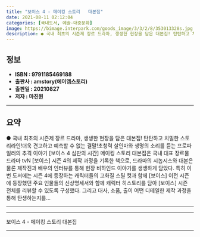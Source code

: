 ```yaml
---
title: "보이스 4 - 메이킹 스토리   대본집"
date: 2021-08-11 02:12:04
categories: [국내도서, 예술-대중문화]
image: https://bimage.interpark.com/goods_image/3/3/2/8/353013328s.jpg
description: ● 국내 최초의 시즌제 장르 드라마, 생생한 현장을 담은 대본집! 탄탄하고 치밀한 스토리라인!더욱 견고하고 예측할 수 없는 결말!초청력 살인마와 생명의 소리를 듣는 프로파일러의 추격 이야기 [보이스 4 심판의 시간] 메이킹 스토리 대본집은 국내 대표 장르물 드라마 tvN [보이스]
---
```


## **정보**

- **ISBN : 9791185469188**
- **출판사 : amstory(에이엠스토리)**
- **출판일 : 20210827**
- **저자 : 마진원**

------



## **요약**

●  국내 최초의 시즌제 장르 드라마, 생생한 현장을 담은 대본집! 탄탄하고 치밀한 스토리라인!더욱 견고하고 예측할 수 없는 결말!초청력 살인마와 생명의 소리를 듣는 프로파일러의 추격 이야기 [보이스 4  심판의 시간] 메이킹 스토리  대본집은 국내 대표 장르물 드라마 tvN [보이스] 시즌 4의 제작 과정을 기록한 책으로, 드라마의 시놉시스와 대본은 물론 제작진과 배우의 인터뷰를 통해 현장 비하인드 이야기를 생생하게 담았다. 특히 이번 도서에는 시즌 4에 등장하는 캐릭터들의 고화질 스틸 컷과 함께 [보이스] 이전 시즌에 등장했던 주요 인물들의 신상명세서와 함께 캐릭터 히스토리를 담아 [보이스] 시즌 전체를 리뷰할 수 있도록 구성했다. 그리고 대사, 소품, 출이 어떤 디테일한 제작 과정을 통해 탄생하는지를...

------



------


보이스 4 - 메이킹 스토리   대본집 

------


